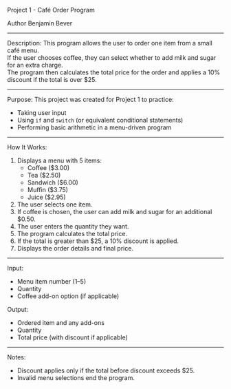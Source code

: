 Project 1 - Café Order Program

Author
Benjamin Bever  

---

Description:
This program allows the user to order one item from a small café menu.  
If the user chooses coffee, they can select whether to add milk and sugar for an extra charge.  
The program then calculates the total price for the order and applies a 10% discount if the total is over $25.

---

Purpose:
This project was created for Project 1 to practice:
- Taking user input
- Using `if` and `switch` (or equivalent conditional statements)
- Performing basic arithmetic in a menu-driven program

---

How It Works:
1. Displays a menu with 5 items:
   - Coffee ($3.00)
   - Tea ($2.50)
   - Sandwich ($6.00)
   - Muffin ($3.75)
   - Juice ($2.95)
2. The user selects one item.
3. If coffee is chosen, the user can add milk and sugar for an additional $0.50.
4. The user enters the quantity they want.
5. The program calculates the total price.
6. If the total is greater than $25, a 10% discount is applied.
7. Displays the order details and final price.

---

Input:
- Menu item number (1–5)
- Quantity
- Coffee add-on option (if applicable)

Output:
- Ordered item and any add-ons
- Quantity
- Total price (with discount if applicable)

---

Notes:
- Discount applies only if the total before discount exceeds $25.
- Invalid menu selections end the program.
